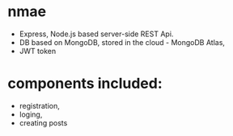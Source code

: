 # nmae
 - Express, Node.js based server-side REST Api.
 - DB based on MongoDB, stored in the cloud - MongoDB Atlas,
 - JWT token

# components included:
- registration,
- loging,
- creating posts
